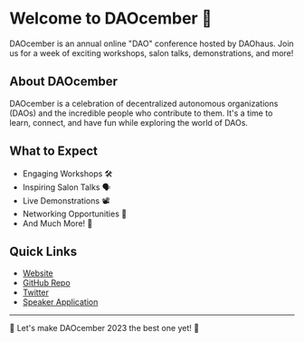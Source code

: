 # Welcome to DAOcember 🎉

DAOcember is an annual online "DAO" conference hosted by DAOhaus. Join us for a week of exciting workshops, salon talks, demonstrations, and more!

## About DAOcember

DAOcember is a celebration of decentralized autonomous organizations (DAOs) and the incredible people who contribute to them. It's a time to learn, connect, and have fun while exploring the world of DAOs.

## What to Expect

- Engaging Workshops 🛠️
- Inspiring Salon Talks 🗣️
- Live Demonstrations 📽️
- Networking Opportunities 🤝
- And Much More! 🎈

## Quick Links

- [Website](https://daocember.space)
- [GitHub Repo](https://github.com/DAOcember)
- [Twitter](https://twitter.com/daohaus)
- [Speaker Application](https://tally.so/r/mJlYzR)

---

🚀 Let's make DAOcember 2023 the best one yet! 🌟
